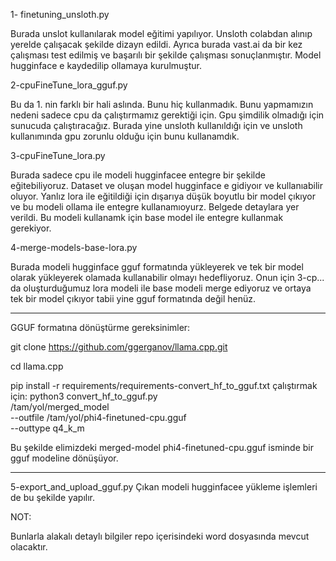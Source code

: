 1- finetuning_unsloth.py

Burada unslot kullanılarak model eğitimi yapılıyor. Unsloth colabdan alınıp yerelde çalışacak şekilde dizayn edildi. Ayrıca burada vast.ai da bir kez çalışması test edilmiş ve başarılı bir şekilde çalışması sonuçlanmıştır. Model hugginface e kaydedilip ollamaya kurulmuştur.

2-cpuFineTune_lora_gguf.py

Bu da 1. nin farklı bir hali aslında. Bunu hiç kullanmadık. Bunu yapmamızın nedeni sadece cpu da çalıştırmamız gerektiği için. Gpu şimdilik olmadığı için sunucuda çalıştıracağız. Burada yine unsloth kullanıldığı için ve unsloth kullanımında gpu zorunlu olduğu için bunu kullanamdık.

3-cpuFineTune_lora.py

Burada sadece cpu ile modeli hugginfacee entegre bir şekilde eğitebiliyoruz. Dataset ve oluşan model hugginface e gidiyoır ve kullanıabilir oluyor. Yanlız lora ile eğitildiği için dışarıya düşük boyutlu bir model çıkıyor ve bu modeli ollama ile entegre kullanamıoyurz. Belgede detaylara yer verildi. Bu modeli kullanamk için base model ile entegre kullanmak gerekiyor.

4-merge-models-base-lora.py

Burada modeli hugginface gguf formatında yükleyerek ve tek bir model olarak yükleyerek olamada kullanabilir olmayı hedefliyoruz. Onun için 3-cp... da oluşturduğumuz lora modeli ile base modeli merge ediyoruz ve ortaya tek bir model çıkıyor tabii yine gguf formatında değil henüz.

-------------
GGUF formatına dönüştürme
gereksinimler:

git clone https://github.com/ggerganov/llama.cpp.git

cd llama.cpp

pip install -r requirements/requirements-convert_hf_to_gguf.txt
çalıştırmak için:
python3 convert_hf_to_gguf.py \
  /tam/yol/merged_model \
  --outfile /tam/yol/phi4-finetuned-cpu.gguf \
  --outtype q4_k_m

  Bu şekilde elimizdeki merged-model phi4-finetuned-cpu.gguf isminde bir gguf modeline dönüşüyor.


-------------

5-export_and_upload_gguf.py
Çıkan modeli hugginfacee yükleme işlemleri de bu şekilde yapılır.






NOT:
 
Bunlarla alakalı detaylı bilgiler repo içerisindeki word dosyasında mevcut olacaktır.
